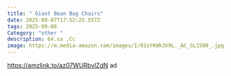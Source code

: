 ```yaml
---
title: " Giant Bean Bag Chairs"
date: 2025-09-07T17:52:25.557Z
tags: 2025-09-08
Category: "other "
description: 64.xx ,Cc
image: https://m.media-amazon.com/images/I/81sYKWk3V9L._AC_SL1500_.jpg
---
```

https://amzlink.to/az07WURbvIZdN   ad